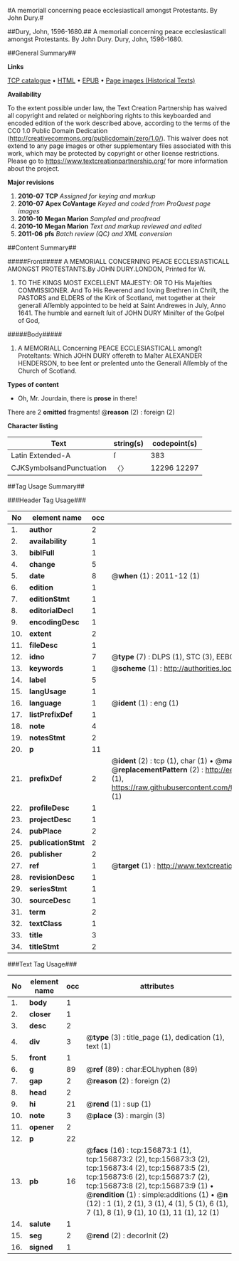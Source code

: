 #A memoriall concerning peace ecclesiasticall amongst Protestants. By John Dury.#

##Dury, John, 1596-1680.##
A memoriall concerning peace ecclesiasticall amongst Protestants. By John Dury.
Dury, John, 1596-1680.

##General Summary##

**Links**

[TCP catalogue](http://www.ota.ox.ac.uk/tcp/)  • 
[HTML](http://tei.it.ox.ac.uk/tcp/Texts-HTML/free/A81/A81923.html)  • 
[EPUB](http://tei.it.ox.ac.uk/tcp/Texts-EPUB/free/A81/A81923.epub) • 
[Page images (Historical Texts)](https://historicaltexts.jisc.ac.uk/eebo-99872488e)

**Availability**

To the extent possible under law, the Text Creation Partnership has waived all copyright and related or neighboring rights to this keyboarded and encoded edition of the work described above, according to the terms of the CC0 1.0 Public Domain Dedication (http://creativecommons.org/publicdomain/zero/1.0/). This waiver does not extend to any page images or other supplementary files associated with this work, which may be protected by copyright or other license restrictions. Please go to https://www.textcreationpartnership.org/ for more information about the project.

**Major revisions**

1. __2010-07__ __TCP__ *Assigned for keying and markup*
1. __2010-07__ __Apex CoVantage__ *Keyed and coded from ProQuest page images*
1. __2010-10__ __Megan Marion__ *Sampled and proofread*
1. __2010-10__ __Megan Marion__ *Text and markup reviewed and edited*
1. __2011-06__ __pfs__ *Batch review (QC) and XML conversion*

##Content Summary##

#####Front#####
A MEMORIALL CONCERNING PEACE ECCLESIASTICALL AMONGST PROTESTANTS.By JOHN DURY.LONDON, Printed for W.
1. TO THE KINGS MOST EXCELLENT MAJESTY: OR TO His Majeſties COMMISSIONER. And To His Reverend and loving Brethren in Chriſt, the PASTORS and ELDERS of the Kirk of Scotland, met together at their generall Aſſembly appointed to be held at Saint Andrewes in July, Anno 1641. The humble and earneſt ſuit of JOHN DURY Miniſter of the Goſpel of God,

#####Body#####

1. A MEMORIALL Concerning PEACE ECCLESIASTICALL amongſt Proteſtants: Which JOHN DURY offereth to Maſter ALEXANDER HENDERSON, to bee ſent or preſented unto the Generall Aſſembly of the Church of Scotland.

**Types of content**

  * Oh, Mr. Jourdain, there is **prose** in there!

There are 2 **omitted** fragments! 
 @__reason__ (2) : foreign (2)

**Character listing**


|Text|string(s)|codepoint(s)|
|---|---|---|
|Latin Extended-A|ſ|383|
|CJKSymbolsandPunctuation|〈〉|12296 12297|

##Tag Usage Summary##

###Header Tag Usage###

|No|element name|occ|attributes|
|---|---|---|---|
|1.|__author__|2||
|2.|__availability__|1||
|3.|__biblFull__|1||
|4.|__change__|5||
|5.|__date__|8| @__when__ (1) : 2011-12 (1)|
|6.|__edition__|1||
|7.|__editionStmt__|1||
|8.|__editorialDecl__|1||
|9.|__encodingDesc__|1||
|10.|__extent__|2||
|11.|__fileDesc__|1||
|12.|__idno__|7| @__type__ (7) : DLPS (1), STC (3), EEBO-CITATION (1), PROQUEST (1), VID (1)|
|13.|__keywords__|1| @__scheme__ (1) : http://authorities.loc.gov/ (1)|
|14.|__label__|5||
|15.|__langUsage__|1||
|16.|__language__|1| @__ident__ (1) : eng (1)|
|17.|__listPrefixDef__|1||
|18.|__note__|4||
|19.|__notesStmt__|2||
|20.|__p__|11||
|21.|__prefixDef__|2| @__ident__ (2) : tcp (1), char (1)  •  @__matchPattern__ (2) : ([0-9\-]+):([0-9IVX]+) (1), (.+) (1)  •  @__replacementPattern__ (2) : http://eebo.chadwyck.com/downloadtiff?vid=$1&page=$2 (1), https://raw.githubusercontent.com/textcreationpartnership/Texts/master/tcpchars.xml#$1 (1)|
|22.|__profileDesc__|1||
|23.|__projectDesc__|1||
|24.|__pubPlace__|2||
|25.|__publicationStmt__|2||
|26.|__publisher__|2||
|27.|__ref__|1| @__target__ (1) : http://www.textcreationpartnership.org/docs/. (1)|
|28.|__revisionDesc__|1||
|29.|__seriesStmt__|1||
|30.|__sourceDesc__|1||
|31.|__term__|2||
|32.|__textClass__|1||
|33.|__title__|3||
|34.|__titleStmt__|2||


###Text Tag Usage###

|No|element name|occ|attributes|
|---|---|---|---|
|1.|__body__|1||
|2.|__closer__|1||
|3.|__desc__|2||
|4.|__div__|3| @__type__ (3) : title_page (1), dedication (1), text (1)|
|5.|__front__|1||
|6.|__g__|89| @__ref__ (89) : char:EOLhyphen (89)|
|7.|__gap__|2| @__reason__ (2) : foreign (2)|
|8.|__head__|2||
|9.|__hi__|21| @__rend__ (1) : sup (1)|
|10.|__note__|3| @__place__ (3) : margin (3)|
|11.|__opener__|2||
|12.|__p__|22||
|13.|__pb__|16| @__facs__ (16) : tcp:156873:1 (1), tcp:156873:2 (2), tcp:156873:3 (2), tcp:156873:4 (2), tcp:156873:5 (2), tcp:156873:6 (2), tcp:156873:7 (2), tcp:156873:8 (2), tcp:156873:9 (1)  •  @__rendition__ (1) : simple:additions (1)  •  @__n__ (12) : 1 (1), 2 (1), 3 (1), 4 (1), 5 (1), 6 (1), 7 (1), 8 (1), 9 (1), 10 (1), 11 (1), 12 (1)|
|14.|__salute__|1||
|15.|__seg__|2| @__rend__ (2) : decorInit (2)|
|16.|__signed__|1||
